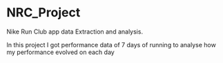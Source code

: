 # NRC_Project
Nike Run Club app data Extraction and analysis. 

In this project I got performance data of 7 days of running to analyse how my performance evolved on each day
